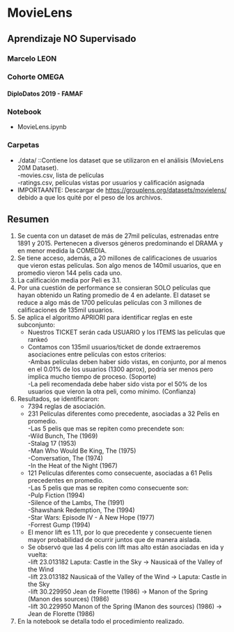 # MovieLens
## Aprendizaje NO Supervisado
### Marcelo LEON
### Cohorte OMEGA
#### DiploDatos 2019 - FAMAF

### Notebook
* MovieLens.ipynb 

### Carpetas
* ./data/    ::Contiene los dataset que se utilizaron en el análisis (MovieLens 20M Dataset).   
    -movies.csv, lista de películas  
    -ratings.csv, películas vistas por usuarios y calificación asignada  
* IMPORTAANTE: Descargar de https://grouplens.org/datasets/movielens/ debido a que los quité por el peso de los archivos.

## Resumen

1. Se cuenta con un dataset de más de 27mil películas, estrenadas entre 1891 y 2015. Pertenecen a diversos géneros predominando el DRAMA y en menor medida la COMEDIA.  
2. Se tiene acceso, además, a 20 millones de calificaciones de usuarios que vieron estas películas. Son algo menos de 140mil usuarios, que  en promedio vieron 144 pelis cada uno.  
3. La calificación media por Peli es 3.1.  
4. Por una cuestión de performance se consieran SOLO películas que hayan obtenido un Rating promedio de 4 en adelante. El dataset se reduce a algo más de 1700 películas películas con 3 millones de calificaciones de 135mil usuarios.   
5. Se aplica el algoritmo APRIORI para identificar reglas en este subconjunto:
    * Nuestros TICKET serán cada USUARIO y los ITEMS las películas que rankeó
    * Contamos con 135mil usuarios/ticket de donde extraeremos asociaciones entre películas con estos criterios:  
        -Ambas películas deben haber sido vistas, en conjunto, por al menos en el 0.01% de los usuarios (1300 aprox), podría ser menos pero implica mucho tiempo de proceso. (Soporte)  
        -La peli recomendada debe haber sido vista por el 50% de los usuarios que vieron la otra peli, como mínimo. (Confianza)  
6. Resultados, se identificaron:  
    * 7394 reglas de asociación.  
    * 231 Películas diferentes como precedente, asociadas a 32 Pelis en promedio.  
        -Las 5 pelis que mas se repiten como precendete son:  
        -Wild Bunch, The (1969)  
        -Stalag 17 (1953)  
        -Man Who Would Be King, The (1975)  
        -Conversation, The (1974)  
        -In the Heat of the Night (1967)  
    * 121 Películas diferentes como consecuente, asociadas a 61 Pelis precedentes en promedio.  
        -Las 5 pelis que mas se repiten como consecuente son:    
        -Pulp Fiction (1994)  
        -Silence of the Lambs, The (1991)  
        -Shawshank Redemption, The (1994)  
        -Star Wars: Episode IV - A New Hope (1977)  
        -Forrest Gump (1994)  
    * El menor lift es 1.11, por lo que precedente y consecuente tienen mayor probabilidad de ocurrir juntos que de manera aislada.
    * Se observó que las 4 pelis con lift mas alto están asociadas en ida y vuelta:  
        -lift 23.013182	Laputa: Castle in the Sky -> Nausicaä of the Valley of the Wind   
        -lift 23.013182	Nausicaä of the Valley of the Wind -> Laputa: Castle in the Sky  
        -lift 30.229950	Jean de Florette (1986) -> Manon of the Spring (Manon des sources) (1986)  
        -lift 30.229950	Manon of the Spring (Manon des sources) (1986)	-> Jean de Florette (1986)  
7. En la notebook se detalla todo el procedimiento realizado.



